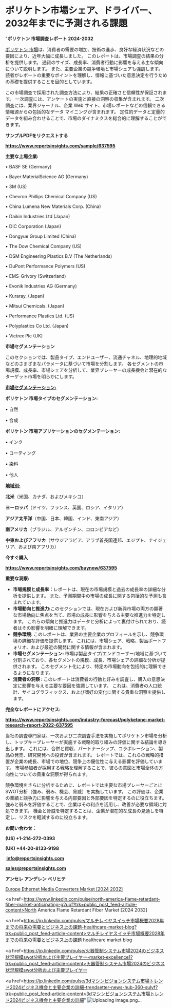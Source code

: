 # ポリケトン市場シェア、ドライバー、2032年までに予測される課題

"<strong>ポリケトン 市場調査レポート 2024-2032</strong>

<a href=https://www.reportsinsights.com/sample/637595>ポリケトン 市場</a>は、消費者の需要の増加、技術の進歩、良好な経済状況などの要因により、近年大幅に成長しました。 このレポートは、市場調査の結果の分析を提供します。 通貨のサイズ、成長率、消費者行動に影響を与える主な傾向について説明します。 また、主要企業の競争環境と市場シェアも強調します。 読者がレポートの重要なポイントを理解し、情報に基づいた意思決定を行うための基礎を提供することを目的としています。

この市場調査で採用された調査方法により、結果の正確さと信頼性が保証されます。 一次調査には、アンケートの実施と直接の洞察の収集が含まれます。 二次調査には、業界ジャーナル、企業 Web サイト、市場レポートなどの信頼できる情報源からの包括的なデータ マイニングが含まれます。 定性的データと定量的データを組み合わせることで、市場のダイナミクスを総合的に理解することができます。

<strong><b>サンプルPDFをリクエストする</b></strong>

<a href=https://www.reportsinsights.com/sample/637595><strong><u>https://www.reportsinsights.com/sample/637595</u></strong></a>

<strong>主要な上場企業:</strong>

• BASF SE (Germany)

• Bayer MaterialScience AG (Germany)

• 3M (US)

• Chevron Phillips Chemical Company (US)

• China Lumena New Materials Corp. (China)

• Daikin Industries Ltd (Japan)

• DIC Corporation (Japan)

• Dongyue Group Limited (China)

• The Dow Chemical Company (US)

• DSM Engineering Plastics B.V (The Netherlands)

• DuPont Performance Polymers (US)

• EMS-Grivory (Switzerland)

• Evonik Industries AG (Germany)

• Kuraray. (Japan)

• Mitsui Chemicals. (Japan)

• Performance Plastics Ltd. (US)

• Polyplastics Co Ltd. (Japan)

• Victrex Plc (UK)

<strong>市場セグメンテーション</strong>

このセクションでは、製品タイプ、エンドユーザー、流通チャネル、地理的地域などのさまざまなパラメータに基づいて市場を分割します。 各セグメントの市場規模、成長率、市場シェアを分析して、業界プレーヤーの成長機会と潜在的なターゲット市場を明らかにします。

<strong><u>市場セグメンテーション</u></strong><strong><u>:</u></strong>

<strong>ポリケトン 市場タイプのセグメンテーション:</strong>

• 自然

• 合成

<strong>ポリケトン 市場アプリケーションのセグメンテーション:</strong>

• インク

• コーティング

• 染料

• 他人

<strong><u>地域別</u></strong><strong><u>:</u></strong>

<strong>北米</strong>（米国、カナダ、およびメキシコ）

<strong>ヨーロッパ</strong>（ドイツ、フランス、英国、ロシア、イタリア）

<strong>アジア太平洋</strong>（中国、日本、韓国、インド、東南アジア）

<strong>南アメリカ</strong>（ブラジル、アルゼンチン、コロンビアなど）

<strong>中東およびアフリカ</strong>（サウジアラビア、アラブ首長国連邦、エジプト、ナイジェリア、および南アフリカ）

<strong>今すぐ購入</strong>

<a href=https://www.reportsinsights.com/buynow/637595><strong><u>https://www.reportsinsights.com/buynow/637595</u></strong></a>

<strong>重要な洞察:</strong>
<ul>
  <li><strong>市場規模と成長率：</strong>レポートは、現在の市場規模と過去の成長率の詳細な分析を提供します。 また、予測期間中の市場の成長に関する包括的な予測も含まれています。</li>
  <li><strong>市場動向と推進力:</strong>このセクションでは、現在および新興市場の両方の顕著な市場動向に焦点を当て、市場の成長に影響を与える主要な推進力を特定します。 これらの傾向と推進力はデータと分析によって裏付けられており、読者はその影響を明確に理解できます。</li>
  <li><strong>競争環境</strong>: このレポートは、業界の主要企業のプロフィールを示し、競争環境の詳細な評価を提供します。 これには、市場シェア、戦略、製品ポートフォリオ、および最近の開発に関する情報が含まれます。</li>
  <li><strong>市場セグメンテーション: </strong>市場は製品タイプ/エンドユーザー/地域に基づいて分割されており、各セグメントの規模、成長、市場シェアの詳細な分析が提供されます。 このセグメント化により、特定の市場動向を包括的に理解できるようになります。</li>
  <li><strong>消費者の洞察 : </strong>このレポートは消費者の行動と好みを調査し、購入の意思決定に影響を与える主要な要因を強調しています。 これは、消費者の人口統計、サイコグラフィックス、および嗜好の変化に関する貴重な洞察を提供します。</li>
</ul>
<strong>完全なレポートにアクセス:</strong>

<a href=https://www.reportsinsights.com/industry-forecast/polyketone-market-research-report-2022-637595><strong><u><b>https://www.reportsinsights.com/industry-forecast/polyketone-market-research-report-2022-637595</b></u></strong></a>

当社の調査専門家は、一次および二次調査手法を実施してポリケトン市場を分析し、トップキープレーヤーが実施する戦略的取り組みの評価に関する結論を導き出します。 これには、合併と買収、パートナーシップ、コラボレーション、製品の発売、研究開発への投資が含まれます。 レポートでは、これらの戦略的措置が企業の成長、市場での地位、競争上の優位性に与える影響を評価しています。 市場参加者が採用する戦略を理解することで、彼らの意図と市場全体の方向性についての貴重な洞察が得られます。

競争環境をさらに分析するために、レポートでは主要な市場プレーヤーごとにSWOT分析（強み、弱み、機会、脅威）を実施しています。 この評価は、企業の業績と競争力に影響を与える内部要因と外部要因を特定するのに役立ちます。 強みと弱みを評価することで、企業はその利点を活用し、改善が必要な領域に対処できます。 機会と脅威を特定することは、企業が潜在的な成長の見通しを特定し、リスクを軽減するのに役立ちます。

<strong>お問い合わせ：</strong>

<strong>(US) +1-214-272-0393</strong>

<strong>(UK) +44-20-8133-9198</strong>

<strong> </strong><a href=info@reportsinsights.com><strong><u>info@reportsinsights.com</u></strong></a>

<a href=sales@reportsinsights.com><strong><u>sales@reportsinsights.com</u></strong></a>

<strong>アンセレ アンデレン ベリヒテ</strong>

<a href=https://www.linkedin.com/pulse/europe-ethernet-media-converters-markets-trends-vgb9c/>Europe Ethernet Media Converters Market [2024 2032]</a>

<a href=https://www.linkedin.com/pulse/north-america-flame-retardant-fiber-market-anticipating-g2uof?trk=public_post_feed-article-content>North America Flame Retardant Fiber Market [2024 2032]</a>

<a href=https://jp.linkedin.com/pulse/マルチレイヤスイッチ市場概要2028年までの将来の需要とビジネス上の課題-healthcare-market-blog?trk=public_post_feed-article-content>マルチレイヤスイッチ市場概要2028年までの将来の需要とビジネス上の課題 healthcare market blog</a>

<a href=https://jp.linkedin.com/pulse/火器管制システム市場2024のビジネス状況規模swot分析および主要プレイヤー-market-excellence1?trk=public_post_feed-article-content>火器管制システム市場2024のビジネス状況規模swot分析および主要プレイヤー</a>

<a href=https://jp.linkedin.com/pulse/3dマシンビジョンシステム市場トレンド2024ビジネス機会と主要企業の詳細-trendsetter-news-hub-360-sulvf?trk=public_post_feed-article-content>3dマシンビジョンシステム市場トレンド2024ビジネス機会と主要企業の詳細</a>"
![Uploading image.png…]()
